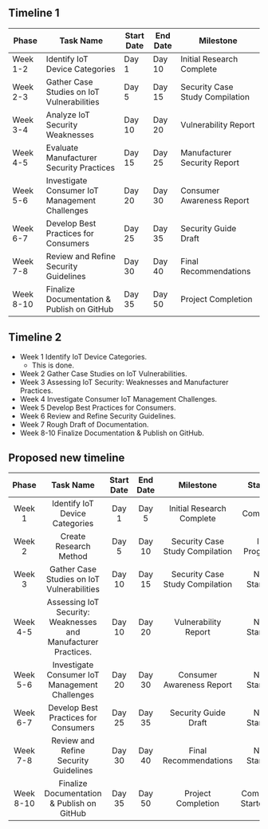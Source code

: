 ## Timeline 1
| Phase  |  Task Name  |  Start Date  |  End Date  |  Milestone |
|--------|-------------|--------------|------------|------------|
| Week 1-2 |  Identify IoT Device Categories |  Day 1 |  Day 10  | Initial Research Complete |
| Week 2-3 |  Gather Case Studies on IoT Vulnerabilities |  Day 5 |  Day 15 |  Security Case Study Compilation |
| Week 3-4 |  Analyze IoT Security Weaknesses |  Day 10 |  Day 20 |  Vulnerability Report |
| Week 4-5 |  Evaluate Manufacturer Security Practices |  Day 15  | Day 25 |  Manufacturer Security Report |
| Week 5-6 |  Investigate Consumer IoT Management Challenges |  Day 20 |  Day 30 |  Consumer Awareness Report |
| Week 6-7 |  Develop Best Practices for Consumers |  Day 25 |  Day 35 |  Security Guide Draft |
| Week 7-8 |  Review and Refine Security Guidelines |  Day 30 |  Day 40  | Final Recommendations |
| Week 8-10 |   Finalize Documentation & Publish on GitHub |  Day 35 |  Day 50  | Project Completion |

## Timeline 2
  - Week 1  Identify IoT Device Categories.  
    - This is done.  
  - Week 2  Gather Case Studies on IoT Vulnerabilities.  
  - Week 3  Assessing IoT Security: Weaknesses and Manufacturer Practices.  
  - Week 4  Investigate Consumer IoT Management Challenges.  
  - Week 5  Develop Best Practices for Consumers.  
  - Week 6  Review and Refine Security Guidelines.  
  - Week 7  Rough Draft of Documentation.  
  - Week 8-10   Finalize Documentation & Publish on GitHub.  

## Proposed new timeline
| Phase  |  Task Name  |  Start Date  |  End Date  |  Milestone | Status |
| :----: | :---------: | :----------: | :--------: | :--------: | :----: |
| Week 1 |  Identify IoT Device Categories |  Day 1 |  Day 5  | Initial Research Complete | Complete |
| Week 2 |  Create Research Method |  Day 5 |  Day 10 |  Security Case Study Compilation | In Progress |
| Week 3 |  Gather Case Studies on IoT Vulnerabilities |  Day 10 |  Day 15 |  Security Case Study Compilation | Not Started |
| Week 4-5 |  Assessing IoT Security: Weaknesses and Manufacturer Practices. |  Day 10 |  Day 20 |  Vulnerability Report | Not Started |
| Week 5-6 |  Investigate Consumer IoT Management Challenges |  Day 20 |  Day 30 |  Consumer Awareness Report | Not Started |
| Week 6-7 |  Develop Best Practices for Consumers |  Day 25 |  Day 35 |  Security Guide Draft | Not Started |
| Week 7-8 |  Review and Refine Security Guidelines |  Day 30 |  Day 40  | Final Recommendations | Not Started |
| Week 8-10 |   Finalize Documentation & Publish on GitHub |  Day 35 |  Day 50  | Project Completion | ComplNot Startedete |